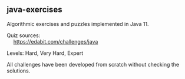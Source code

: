 ## java-exercises
Algorithmic exercises and puzzles implemented in Java 11.

Quiz sources:  
&emsp;	https://edabit.com/challenges/java

Levels: Hard, Very Hard, Expert

All challenges have been developed from scratch without checking the solutions.
